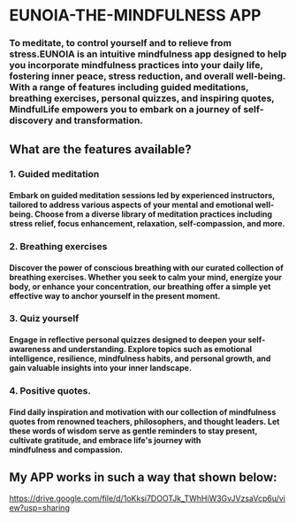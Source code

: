 # EUNOIA-THE-MINDFULNESS APP
### To meditate, to control yourself and to relieve from stress.EUNOIA is an intuitive mindfulness app designed to help you incorporate mindfulness practices into your daily life, fostering inner peace, stress reduction, and overall well-being. With a range of features including guided meditations, breathing exercises, personal quizzes, and inspiring quotes, MindfulLife empowers you to embark on a journey of self-discovery and transformation.

## **What are the features available?**
### 1. Guided meditation
#### Embark on guided meditation sessions led by experienced instructors, tailored to address various aspects of your mental and emotional well-being. Choose from a diverse library of meditation practices including stress relief, focus enhancement, relaxation, self-compassion, and more.

### 2. Breathing exercises
#### Discover the power of conscious breathing with our curated collection of breathing exercises. Whether you seek to calm your mind, energize your body, or enhance your concentration, our breathing offer a simple yet effective way to anchor yourself in the present moment.

### 3. Quiz yourself
#### Engage in reflective personal quizzes designed to deepen your self-awareness and understanding. Explore topics such as emotional intelligence, resilience, mindfulness habits, and personal growth, and gain valuable insights into your inner landscape.

### 4. Positive quotes.
#### Find daily inspiration and motivation with our collection of mindfulness quotes from renowned teachers, philosophers, and thought leaders. Let these words of wisdom serve as gentle reminders to stay present, cultivate gratitude, and embrace life's journey with mindfulness and compassion.

## My APP works in such a way that shown below:
https://drive.google.com/file/d/1oKksi7DOOTJk_TWhHiW3GvJVzsaVcp6u/view?usp=sharing

